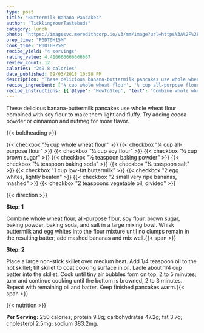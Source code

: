 ```yaml
---
type: post
title: "Buttermilk Banana Pancakes"
author: "TicklingYourTastebuds"
category: lunch
photo: "https://imagesvc.meredithcorp.io/v3/mm/image?url=https%3A%2F%2Fimages.media-allrecipes.com%2Fuserphotos%2F3588402.jpg"
prep_time: "P0DT0H15M"
cook_time: "P0DT0H25M"
recipe_yield: "4 servings"
rating_value: 4.416666666666667
review_count: 12
calories: "249.8 calories"
date_published: 09/03/2018 10:58 PM
description: "These delicious banana-buttermilk pancakes use whole wheat flour combined with soy flour to make them light and fluffy. Try adding cocoa powder or cinnamon and nutmeg for more flavor."
recipe_ingredient: ['½ cup whole wheat flour', '¼ cup all-purpose flour', '¼ cup soy flour', '¼ cup brown sugar', '½ teaspoon baking powder', '¼ teaspoon baking soda', '¼ teaspoon salt', '1 cup low-fat buttermilk', '2 egg whites, lightly beaten', '2 small very ripe bananas, mashed', '2 teaspoons vegetable oil, divided']
recipe_instructions: [{'@type': 'HowToStep', 'text': 'Combine whole wheat flour, all-purpose flour, soy flour, brown sugar, baking powder, baking soda, and salt in a large mixing bowl. Whisk buttermilk and egg whites into the flour mixture until no clumps remain in the resulting batter; add mashed bananas and mix well.\n'}, {'@type': 'HowToStep', 'text': 'Place a large non-stick skillet over medium heat. Add 1/4 teaspoon oil to the hot skillet; tilt skillet to coat cooking surface in oil. Ladle about 1/4 cup batter into the skillet. Cook until tiny air bubbles form on top, 2 to 5 minutes; turn and continue cooking until the bottom is browned, 2 to 3 minutes. Repeat with remaining oil and batter. Keep finished pancakes warm.\n'}]
---
```


These delicious banana-buttermilk pancakes use whole wheat flour combined with soy flour to make them light and fluffy. Try adding cocoa powder or cinnamon and nutmeg for more flavor. 

{{< boldheading >}}

{{< checkbox "½ cup whole wheat flour" >}}
{{< checkbox "¼ cup all-purpose flour" >}}
{{< checkbox "¼ cup soy flour" >}}
{{< checkbox "¼ cup brown sugar" >}}
{{< checkbox "½ teaspoon baking powder" >}}
{{< checkbox "¼ teaspoon baking soda" >}}
{{< checkbox "¼ teaspoon salt" >}}
{{< checkbox "1 cup low-fat buttermilk" >}}
{{< checkbox "2  egg whites, lightly beaten" >}}
{{< checkbox "2 small very ripe bananas, mashed" >}}
{{< checkbox "2 teaspoons vegetable oil, divided" >}}


{{< direction >}}

**Step: 1**

Combine whole wheat flour, all-purpose flour, soy flour, brown sugar, baking powder, baking soda, and salt in a large mixing bowl. Whisk buttermilk and egg whites into the flour mixture until no clumps remain in the resulting batter; add mashed bananas and mix well.{{< span >}}

**Step: 2**

Place a large non-stick skillet over medium heat. Add 1/4 teaspoon oil to the hot skillet; tilt skillet to coat cooking surface in oil. Ladle about 1/4 cup batter into the skillet. Cook until tiny air bubbles form on top, 2 to 5 minutes; turn and continue cooking until the bottom is browned, 2 to 3 minutes. Repeat with remaining oil and batter. Keep finished pancakes warm.{{< span >}}

{{< nutrition >}}

**Per Serving:** 250 calories; protein 9.8g; carbohydrates 47.2g; fat 3.7g; cholesterol 2.5mg; sodium 383.2mg.